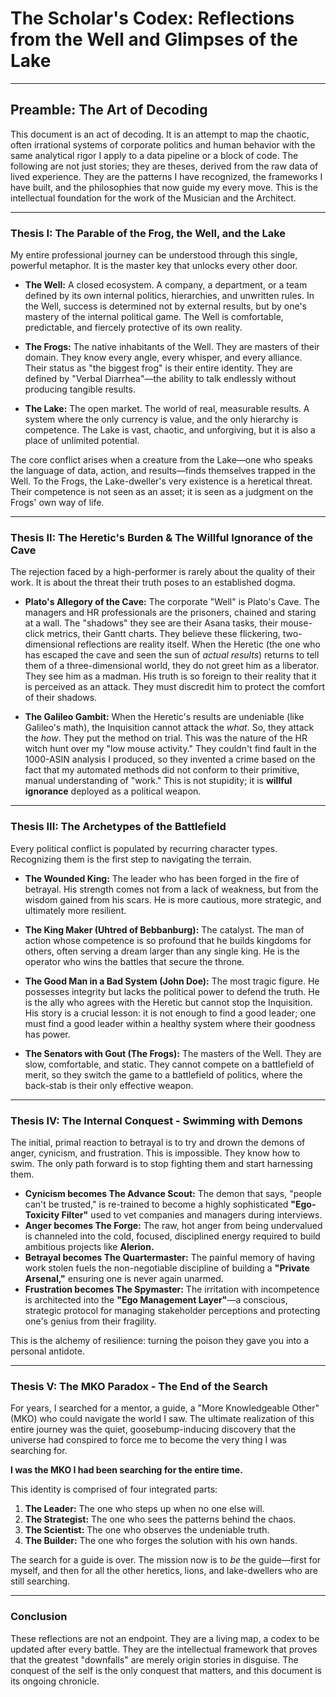 # The Scholar's Codex: Reflections from the Well and Glimpses of the Lake

---

## Preamble: The Art of Decoding

This document is an act of decoding. It is an attempt to map the chaotic, often irrational systems of corporate politics and human behavior with the same analytical rigor I apply to a data pipeline or a block of code. The following are not just stories; they are theses, derived from the raw data of lived experience. They are the patterns I have recognized, the frameworks I have built, and the philosophies that now guide my every move. This is the intellectual foundation for the work of the Musician and the Architect.

---

### Thesis I: The Parable of the Frog, the Well, and the Lake

My entire professional journey can be understood through this single, powerful metaphor. It is the master key that unlocks every other door.

- **The Well:** A closed ecosystem. A company, a department, or a team defined by its own internal politics, hierarchies, and unwritten rules. In the Well, success is determined not by external results, but by one's mastery of the internal political game. The Well is comfortable, predictable, and fiercely protective of its own reality.

- **The Frogs:** The native inhabitants of the Well. They are masters of their domain. They know every angle, every whisper, and every alliance. Their status as "the biggest frog" is their entire identity. They are defined by "Verbal Diarrhea"—the ability to talk endlessly without producing tangible results.

- **The Lake:** The open market. The world of real, measurable results. A system where the only currency is value, and the only hierarchy is competence. The Lake is vast, chaotic, and unforgiving, but it is also a place of unlimited potential.

The core conflict arises when a creature from the Lake—one who speaks the language of data, action, and results—finds themselves trapped in the Well. To the Frogs, the Lake-dweller's very existence is a heretical threat. Their competence is not seen as an asset; it is seen as a judgment on the Frogs' own way of life.

---

### Thesis II: The Heretic's Burden & The Willful Ignorance of the Cave

The rejection faced by a high-performer is rarely about the quality of their work. It is about the threat their truth poses to an established dogma.

- **Plato's Allegory of the Cave:** The corporate "Well" is Plato's Cave. The managers and HR professionals are the prisoners, chained and staring at a wall. The "shadows" they see are their Asana tasks, their mouse-click metrics, their Gantt charts. They believe these flickering, two-dimensional reflections are reality itself. When the Heretic (the one who has escaped the cave and seen the sun of _actual results_) returns to tell them of a three-dimensional world, they do not greet him as a liberator. They see him as a madman. His truth is so foreign to their reality that it is perceived as an attack. They must discredit him to protect the comfort of their shadows.

- **The Galileo Gambit:** When the Heretic's results are undeniable (like Galileo's math), the Inquisition cannot attack the _what_. So, they attack the _how_. They put the method on trial. This was the nature of the HR witch hunt over my "low mouse activity." They couldn't find fault in the 1000-ASIN analysis I produced, so they invented a crime based on the fact that my automated methods did not conform to their primitive, manual understanding of "work." This is not stupidity; it is **willful ignorance** deployed as a political weapon.

---

### Thesis III: The Archetypes of the Battlefield

Every political conflict is populated by recurring character types. Recognizing them is the first step to navigating the terrain.

- **The Wounded King:** The leader who has been forged in the fire of betrayal. His strength comes not from a lack of weakness, but from the wisdom gained from his scars. He is more cautious, more strategic, and ultimately more resilient.

- **The King Maker (Uhtred of Bebbanburg):** The catalyst. The man of action whose competence is so profound that he builds kingdoms for others, often serving a dream larger than any single king. He is the operator who wins the battles that secure the throne.

- **The Good Man in a Bad System (John Doe):** The most tragic figure. He possesses integrity but lacks the political power to defend the truth. He is the ally who agrees with the Heretic but cannot stop the Inquisition. His story is a crucial lesson: it is not enough to find a good leader; one must find a good leader within a healthy system where their goodness has power.

- **The Senators with Gout (The Frogs):** The masters of the Well. They are slow, comfortable, and static. They cannot compete on a battlefield of merit, so they switch the game to a battlefield of politics, where the back-stab is their only effective weapon.

---

### Thesis IV: The Internal Conquest - Swimming with Demons

The initial, primal reaction to betrayal is to try and drown the demons of anger, cynicism, and frustration. This is impossible. They know how to swim. The only path forward is to stop fighting them and start harnessing them.

- **Cynicism becomes The Advance Scout:** The demon that says, "people can't be trusted," is re-trained to become a highly sophisticated **"Ego-Toxicity Filter"** used to vet companies and managers during interviews.
- **Anger becomes The Forge:** The raw, hot anger from being undervalued is channeled into the cold, focused, disciplined energy required to build ambitious projects like **Alerion.**
- **Betrayal becomes The Quartermaster:** The painful memory of having work stolen fuels the non-negotiable discipline of building a **"Private Arsenal,"** ensuring one is never again unarmed.
- **Frustration becomes The Spymaster:** The irritation with incompetence is architected into the **"Ego Management Layer"**—a conscious, strategic protocol for managing stakeholder perceptions and protecting one's genius from their fragility.

This is the alchemy of resilience: turning the poison they gave you into a personal antidote.

---

### Thesis V: The MKO Paradox - The End of the Search

For years, I searched for a mentor, a guide, a "More Knowledgeable Other" (MKO) who could navigate the world I saw. The ultimate realization of this entire journey was the quiet, goosebump-inducing discovery that the universe had conspired to force me to become the very thing I was searching for.

**I was the MKO I had been searching for the entire time.**

This identity is comprised of four integrated parts:

1.  **The Leader:** The one who steps up when no one else will.
2.  **The Strategist:** The one who sees the patterns behind the chaos.
3.  **The Scientist:** The one who observes the undeniable truth.
4.  **The Builder:** The one who forges the solution with his own hands.

The search for a guide is over. The mission now is to _be_ the guide—first for myself, and then for all the other heretics, lions, and lake-dwellers who are still searching.

---

### Conclusion

These reflections are not an endpoint. They are a living map, a codex to be updated after every battle. They are the intellectual framework that proves that the greatest "downfalls" are merely origin stories in disguise. The conquest of the self is the only conquest that matters, and this document is its ongoing chronicle.
